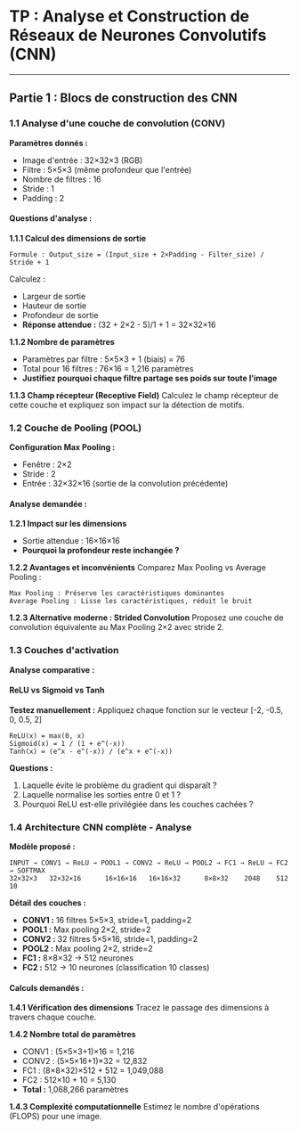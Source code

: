 # TP : Analyse et Construction de Réseaux de Neurones Convolutifs (CNN)

---

## Partie 1 : Blocs de construction des CNN

### 1.1 Analyse d'une couche de convolution (CONV)

**Paramètres donnés :**
- Image d'entrée : 32×32×3 (RGB)
- Filtre : 5×5×3 (même profondeur que l'entrée)
- Nombre de filtres : 16
- Stride : 1
- Padding : 2

#### Questions d'analyse :

**1.1.1 Calcul des dimensions de sortie**
```
Formule : Output_size = (Input_size + 2×Padding - Filter_size) / Stride + 1
```

Calculez :
- Largeur de sortie
- Hauteur de sortie  
- Profondeur de sortie
- **Réponse attendue :** (32 + 2×2 - 5)/1 + 1 = 32×32×16

**1.1.2 Nombre de paramètres**
- Paramètres par filtre : 5×5×3 + 1 (biais) = 76
- Total pour 16 filtres : 76×16 = 1,216 paramètres
- **Justifiez pourquoi chaque filtre partage ses poids sur toute l'image**

**1.1.3 Champ récepteur (Receptive Field)**
Calculez le champ récepteur de cette couche et expliquez son impact sur la détection de motifs.

### 1.2 Couche de Pooling (POOL)

**Configuration Max Pooling :**
- Fenêtre : 2×2
- Stride : 2
- Entrée : 32×32×16 (sortie de la convolution précédente)

#### Analyse demandée :

**1.2.1 Impact sur les dimensions**
- Sortie attendue : 16×16×16
- **Pourquoi la profondeur reste inchangée ?**

**1.2.2 Avantages et inconvénients**
Comparez Max Pooling vs Average Pooling :
```
Max Pooling : Préserve les caractéristiques dominantes
Average Pooling : Lisse les caractéristiques, réduit le bruit
```

**1.2.3 Alternative moderne : Strided Convolution**
Proposez une couche de convolution équivalente au Max Pooling 2×2 avec stride 2.

### 1.3 Couches d'activation

**Analyse comparative :**

#### ReLU vs Sigmoid vs Tanh

**Testez manuellement :** Appliquez chaque fonction sur le vecteur [-2, -0.5, 0, 0.5, 2]

```
ReLU(x) = max(0, x)
Sigmoid(x) = 1 / (1 + e^(-x))
Tanh(x) = (e^x - e^(-x)) / (e^x + e^(-x))
```

**Questions :**
1. Laquelle évite le problème du gradient qui disparaît ?
2. Laquelle normalise les sorties entre 0 et 1 ?
3. Pourquoi ReLU est-elle privilégiée dans les couches cachées ?

### 1.4 Architecture CNN complète - Analyse

**Modèle proposé :**
```
INPUT → CONV1 → ReLU → POOL1 → CONV2 → ReLU → POOL2 → FC1 → ReLU → FC2 → SOFTMAX
32×32×3   32×32×16      16×16×16   16×16×32      8×8×32    2048    512     10
```

**Détail des couches :**
- **CONV1 :** 16 filtres 5×5×3, stride=1, padding=2
- **POOL1 :** Max pooling 2×2, stride=2
- **CONV2 :** 32 filtres 5×5×16, stride=1, padding=2
- **POOL2 :** Max pooling 2×2, stride=2
- **FC1 :** 8×8×32 → 512 neurones
- **FC2 :** 512 → 10 neurones (classification 10 classes)

#### Calculs demandés :

**1.4.1 Vérification des dimensions**
Tracez le passage des dimensions à travers chaque couche.

**1.4.2 Nombre total de paramètres**
- CONV1 : (5×5×3+1)×16 = 1,216
- CONV2 : (5×5×16+1)×32 = 12,832
- FC1 : (8×8×32)×512 + 512 = 1,049,088
- FC2 : 512×10 + 10 = 5,130
- **Total :** 1,068,266 paramètres

**1.4.3 Complexité computationnelle**
Estimez le nombre d'opérations (FLOPS) pour une image.
